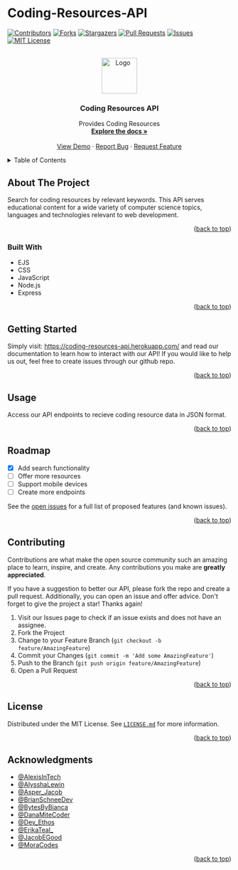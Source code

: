 # Coding-Resources-API

<div id="top"></div>

[![Contributors][contributors-shield]][contributors-url]
[![Forks][forks-shield]][forks-url]
[![Stargazers][stars-shield]][stars-url]
[![Pull Requests][pullrequests-shield]][pullrequests-url]
[![Issues][issues-shield]][issues-url]
[![MIT License][license-shield]][license-url]

<!-- PROJECT LOGO -->
<br />
<div align="center">
  <a href="https://github.com/the-api-administration">
    <img src="https://avatars.githubusercontent.com/u/106885719?s=200&v=4" alt="Logo" width="80" height="80">
  </a>

<h3 align="center">Coding Resources API</h3>

  <p align="center">
    Provides Coding Resources
    <br />
    <a href="https://github.com/the-api-administration/coding-resources-api"><strong>Explore the docs »</strong></a>
    <br />
    <br />
    <a href="https://coding-resources-api.herokuapp.com/">View Demo</a>
    ·
    <a href="https://github.com/the-api-administration/coding-resources-api/issues">Report Bug</a>
    ·
    <a href="https://github.com/the-api-administration/coding-resources-api/issues">Request Feature</a>
  </p>
</div>

<!-- TABLE OF CONTENTS -->
<details>
  <summary>Table of Contents</summary>
  <ol>
    <li>
      <a href="#about-the-project">About The Project</a>
      <ul>
        <li><a href="#built-with">Built With</a></li>
      </ul>
    </li>
    <li><a href="#getting-started">Getting Started</a></li>
    <li><a href="#usage">Usage</a></li>
    <li><a href="#roadmap">Roadmap</a></li>
    <li><a href="#contributing">Contributing</a></li>
    <li><a href="#license">License</a></li>
    <li><a href="#acknowledgments">Acknowledgments</a></li>
  </ol>
</details>

<!-- ABOUT THE PROJECT -->

## About The Project

Search for coding resources by relevant keywords. This API serves educational content for a wide variety of computer science topics, languages and technologies relevant to web development. 

<p align="right">(<a href="#top">back to top</a>)</p>

### Built With

- EJS
- CSS
- JavaScript
- Node.js
- Express

<p align="right">(<a href="#top">back to top</a>)</p>

<!-- GETTING STARTED -->

## Getting Started

Simply visit: <a href="https://coding-resources-api.herokuapp.com/">https://coding-resources-api.herokuapp.com/</a> and read our documentation to learn how to interact with our API! If you would like to help us out, feel free to create issues through our github repo.

<p align="right">(<a href="#top">back to top</a>)</p>

<!-- USAGE EXAMPLES -->

## Usage

Access our API endpoints to recieve coding resource data in JSON format.

<p align="right">(<a href="#top">back to top</a>)</p>

<!-- ROADMAP -->

## Roadmap

- [X] Add search functionality
- [ ] Offer more resources
- [ ] Support mobile devices
- [ ] Create more endpoints

See the [open issues](https://github.com/the-api-administration/coding-resources-api/issues) for a full list of proposed features (and known issues).

<p align="right">(<a href="#top">back to top</a>)</p>

<!-- CONTRIBUTING -->

## Contributing

Contributions are what make the open source community such an amazing place to learn, inspire, and create. Any contributions you make are **greatly appreciated**.

If you have a suggestion to better our API, please fork the repo and create a pull request. Additionally, you can open an issue and offer advice.
Don't forget to give the project a star! Thanks again!

1. Visit our Issues page to check if an issue exists and does not have an assignee.
2. Fork the Project
3. Change to your Feature Branch (`git checkout -b feature/AmazingFeature`)
4. Commit your Changes (`git commit -m 'Add some AmazingFeature'`)
5. Push to the Branch (`git push origin feature/AmazingFeature`)
6. Open a Pull Request

<p align="right">(<a href="#top">back to top</a>)</p>

<!-- LICENSE -->

## License

Distributed under the MIT License. See <a href="https://github.com/the-api-administration/coding-resources-api/blob/main/LICENSE.md">`LICENSE.md`</a> for more information.

<p align="right">(<a href="#top">back to top</a>)</p>

<!-- ACKNOWLEDGMENTS -->

## Acknowledgments

- [@AlexisInTech](https://twitter.com/alexisintech)
- [@AlysshaLewin](https://twitter.com/AlysshaLewin)
- [@Asper_Jacob](https://twitter.com/asper_jacob)
- [@BrianSchneeDev](https://twitter.com/BrianSchneeDev)
- [@BytesByBianca](https://twitter.com/bytesbybianca)
- [@DanaMiteCoder](https://twitter.com/danamitecoder)
- [@Dev_Ethos](https://twitter.com/dev_ethos/)
- [@ErikaTeal_](https://twitter.com/erikateal_)
- [@JacobEGood](https://twitter.com/jacobegood)
- [@MoraCodes](https://twitter.com/moracodes)

<p align="right">(<a href="#top">back to top</a>)</p>

<!-- MARKDOWN LINKS & IMAGES -->

[contributors-shield]: https://img.shields.io/github/contributors/the-api-administration/coding-resources-api.svg?style=for-the-badge
[contributors-url]: https://github.com/the-api-administration/coding-resources-api/graphs/contributors
[forks-shield]: https://img.shields.io/github/forks/the-api-administration/coding-resources-api.svg?style=for-the-badge
[forks-url]: https://github.com/the-api-administration/coding-resources-api/network/members
[stars-shield]: https://img.shields.io/github/stars/the-api-administration/coding-resources-api.svg?style=for-the-badge
[stars-url]: https://github.com/the-api-administration/coding-resources-api/stargazers
[pullrequests-shield]: https://img.shields.io/github/issues-pr/the-api-administration/coding-resources-api?color=red&label=Pull%20Requests&style=for-the-badge
[pullrequests-url]: https://github.com/the-api-administration/coding-resources-api/pulls
[issues-shield]: https://img.shields.io/github/issues/the-api-administration/coding-resources-api.svg?style=for-the-badge
[issues-url]: https://github.com/the-api-administration/coding-resources-api/issues
[license-shield]: https://img.shields.io/github/license/the-api-administration/coding-resources-api.svg?style=for-the-badge
[license-url]: https://github.com/the-api-administration/coding-resources-api/blob/master/LICENSE.md
